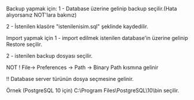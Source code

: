 Backup yapmak için:
1 - Database üzerine gelinip backup seçilir.(Hata alıyorsanız NOT'lara bakınız)

2 - İstenilen klasöre "istenilenisim.sql" şeklinde kaydedilir.

Import yapmak için
1 - import edilmek istenilen database'in üzerine gelinip Restore seçilir.

2 - istenilen backup dosyası seçilir.

NOT
! File-> Preferences -> Path -> Binary Path kısmına gelinir

!! Database server türünün dosya seçmesine gelinir.

Örnek (PostgreSQL 10 için) C:\Program Files\PostgreSQL\10\bin seçilir.